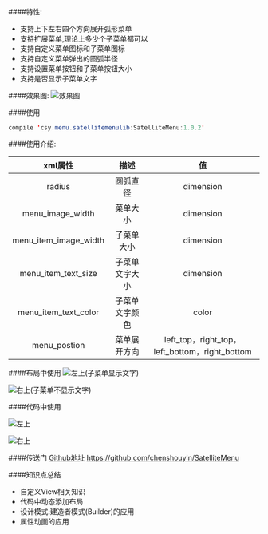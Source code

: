 ####特性:
* 支持上下左右四个方向展开弧形菜单 
* 支持扩展菜单,理论上多少个子菜单都可以
* 支持自定义菜单图标和子菜单图标
* 支持自定义菜单弹出的圆弧半径 
* 支持设置菜单按钮和子菜单按钮大小
* 支持是否显示子菜单文字

####效果图:
![效果图](http://upload-images.jianshu.io/upload_images/2704327-b0bb086efec5176d.gif?imageMogr2/auto-orient/strip)

####使用
```java
compile 'csy.menu.satellitemenulib:SatelliteMenu:1.0.2'
```

####使用介绍:


| xml属性        | 描述           | 值  |
| :-------------: |:-------------:| :-----:|
| radius      | 圆弧直径 | dimension |
| menu_image_width     | 菜单大小      |   dimension |
| menu_item_image_width | 子菜单大小      |    dimension |
| menu_item_text_size      | 子菜单文字大小 | dimension |
| menu_item_text_color     | 子菜单文字颜色      |   color |
| menu_postion | 菜单展开方向      |    left_top，right_top，left_bottom，right_bottom |

####布局中使用
![左上(子菜单显示文字)](http://upload-images.jianshu.io/upload_images/2704327-0d76b2f61adc2365.png?imageMogr2/auto-orient/strip%7CimageView2/2/w/1240)



![右上(子菜单不显示文字)](http://upload-images.jianshu.io/upload_images/2704327-60b1223ae0509182.png?imageMogr2/auto-orient/strip%7CimageView2/2/w/1240)

####代码中使用


![左上](http://upload-images.jianshu.io/upload_images/2704327-bad7f47aa1678d70.png?imageMogr2/auto-orient/strip%7CimageView2/2/w/1240)



![右上](http://upload-images.jianshu.io/upload_images/2704327-592824320d9433ad.png?imageMogr2/auto-orient/strip%7CimageView2/2/w/1240)

####传送门
[Github地址](https://github.com/chenshouyin/SatelliteMenu) https://github.com/chenshouyin/SatelliteMenu

####知识点总结
* 自定义View相关知识
* 代码中动态添加布局
* 设计模式:建造者模式(Builder)的应用
* 属性动画的应用